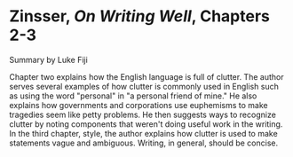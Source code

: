 # Zinsser, _On Writing Well_, Chapters 2-3

Summary by Luke Fiji

Chapter two explains how the English language is full of clutter. The author serves several examples of how clutter is commonly used in English such as using the word "personal" in "a personal friend of mine." He also explains how governments and corporations use euphemisms to make tragedies seem like petty problems. He then suggests ways to recognize clutter by noting components that weren't doing useful work in the writing. In the third chapter, style, the author explains how clutter is used to make statements vague and ambiguous. Writing, in general, should be concise.
